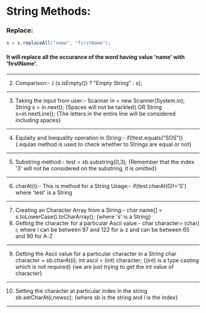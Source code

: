 # String Methods: 


### Replace: 

```java
s = s.replaceAll("name", "firstName");
```
  
#### It will replace all the occurance of the word having value 'name' with 'firstName'.

------------------------------------------------------------------------------------------------------------------------------------------
2. Comparison:-
  ( (s.isEmpty()) ? "Empty String" : s);
------------------------------------------------------------------------------------------------------------------------------------------
3. Taking the input from user:-
  Scanner in = new Scanner(System.in);
  String s = in.next(); {Spaces will not be tackled}  OR 
  String s=in.nextLine(); {The letters in the entire line will be considered including spaces}
------------------------------------------------------------------------------------------------------------------------------------------
4. Equlaity and Inequality operation in String:-
  if(!test.equals("SOS")) {.equlas method is used to check whether to Strings are equal or not}
------------------------------------------------------------------------------------------------------------------------------------------
5. Substring method:-
  test = sb.substring(0,3); {Remember that the index '3' will not be considered on the substring, it is omitted}
------------------------------------------------------------------------------------------------------------------------------------------
6. charAt(i):- This is method for a String
  Usage:- if(test.charAt(0)!='S') where 'test' is a String
------------------------------------------------------------------------------------------------------------------------------------------
7. Creating an Character Array from a String:-
  char name[] = s.toLowerCase().toCharArray(); {where 's' is a String}
8. Getting the character for a particular Ascii value:-
  char character= (char) i;
  where i can be between 97 and 122 for a-z and can be between 65 and 90 for A-Z
------------------------------------------------------------------------------------------------------------------------------------------
9. Getting the Ascii value for a particular character in a String
  char character = sb.charAt(i); 
  int ascii = (int) character; {(int) is a type casting which is not required} {we are just trying to get the int value of character}
 ------------------------------------------------------------------------------------------------------------------------------------------  
10. Setting the character at particular index in the string
   sb.setCharAt(i,newsc);  {where sb is the string and i is the index}
-----------------------------------------------------------------------------------------------------------------------------------------









